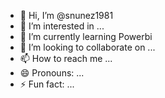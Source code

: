 - 👋 Hi, I’m @snunez1981
- 👀 I’m interested in ...
- 🌱 I’m currently learning Powerbi
- 💞️ I’m looking to collaborate on ...
- 📫 How to reach me ...
- 😄 Pronouns: ...
- ⚡ Fun fact: ...

<!---
snunez1981/snunez1981 is a ✨ special ✨ repository because its `README.md` (this file) appears on your GitHub profile.
You can click the Preview link to take a look at your changes.
--->
